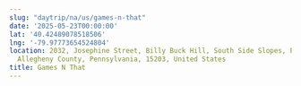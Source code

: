 ```yaml
---
slug: "daytrip/na/us/games-n-that"
date: '2025-05-23T00:00:00'
lat: '40.42489078518506'
lng: '-79.97773654524804'
location: 2032, Josephine Street, Billy Buck Hill, South Side Slopes, Pittsburgh,
  Allegheny County, Pennsylvania, 15203, United States
title: Games N That
---
```



